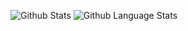 ![Github Stats](https://github-readme-stats.vercel.app/api?username=vantreeseba&count_private=true&show_icons=true&theme=onedark)
![Github Language Stats](https://github-readme-stats.vercel.app/api/top-langs/?username=vantreeseba&count_private=true&show_icons=true&theme=onedark&layout=compact)
